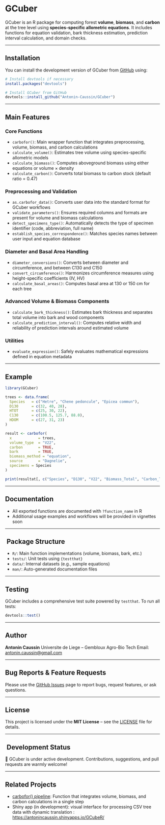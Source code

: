 # GCuber

GCuber is an R package for computing forest **volume**, **biomass**, and **carbon** at the tree level using **species-specific allometric equations**. It includes functions for equation validation, bark thickness estimation, prediction interval calculation, and domain checks.

---

## Installation

You can install the development version of GCuber from [GitHub](https://github.com/Antonin-Caussin/GCuber) using:

```R
# Install devtools if necessary
install.packages("devtools")

# Install GCuber from GitHub
devtools::install_github("Antonin-Caussin/GCuber")
```

---

##  Main Features

### Core Functions

* `carbofor()`: Main wrapper function that integrates preprocessing, volume, biomass, and carbon calculations
* `calculate_volume()`: Estimates tree volume using species-specific allometric models
* `calculate_biomass()`: Computes aboveground biomass using either equations or volume × density
* `calculate_carbon()`: Converts total biomass to carbon stock (default ratio = 0.47)

### Preprocessing and Validation

* `as.carbofor_data()`: Converts user data into the standard format for GCuber workflows
* `validate_parameters()`: Ensures required columns and formats are present for volume and biomass calculations
* `detect_specimens_type()`: Automatically detects the type of specimen identifier (code, abbreviation, full name)
* `establish_species_correspondence()`: Matches species names between user input and equation database

### Diameter and Basal Area Handling

* `diameter_conversions()`: Converts between diameter and circumference, and between C130 and C150
* `convert_circumference()`: Harmonizes circumference measures using height-specific coefficients (IV, HV)
* `calculate_basal_areas()`: Computes basal area at 130 or 150 cm for each tree

### Advanced Volume & Biomass Components

* `calculate_bark_thickness()`: Estimates bark thickness and separates total volume into bark and wood components
* `calculate_prediction_interval()`: Computes relative width and reliability of prediction intervals around estimated volume

### Utilities

* `evaluate_expression()`: Safely evaluates mathematical expressions defined in equation metadata

---

##  Example

```R
library(GCuber)

trees <- data.frame(
  Species   = c("Hetre", "Chene pedoncule", "Epicea commun"),
  D130      = c(32, 40, 28),
  HTOT      = c(25, 30, 22),
  C130      = c(100.5, 125.7, 88.0),
  HDOM      = c(27, 31, 23)
)

result <- carbofor(
  x            = trees,
  volume_type  = "V22",
  carbon       = TRUE,
  bark         = TRUE,
  biomass_method = "equation",
  source       = "Dagnelie",
  specimens = Species
)

print(resultat[, c("Species", "D130", "V22", "Biomass_Total", "Carbon_Total")])

```

---

##  Documentation

* All exported functions are documented with `?function_name` in R
* Additional usage examples and workflows will be provided in vignettes soon

---

## ️ Package Structure

* `R/`: Main function implementations (volume, biomass, bark, etc.)
* `tests/`: Unit tests using `{testthat}`
* `data/`: Internal datasets (e.g., sample equations)
* `man/`: Auto-generated documentation files


---

##  Testing

GCuber includes a comprehensive test suite powered by `testthat`. To run all tests:

```R
devtools::test()
```

---

## Author

**Antonin Caussin**
Universite de Liege – Gembloux Agro-Bio Tech
Email: [antonin.caussin@gmail.com](mailto:antonin.caussin@gmail.com)

---

##  Bug Reports & Feature Requests

Please use the [GitHub Issues](https://github.com/Antonin-Caussin/GCuber/issues) page to report bugs, request features, or ask questions.

---

##  License

This project is licensed under the **MIT License** – see the [LICENSE](LICENSE) file for details.

---

## ️ Development Status

🚧 GCuber is under active development. Contributions, suggestions, and pull requests are warmly welcome!

---

##  Related Projects

* [carbofor() pipeline](#): Function that integrates volume, biomass, and carbon calculations in a single step 
* Shiny app (in development): visual interface for processing CSV tree data with dynamic translation : https://antonincaussin.shinyapps.io/GCubeR/
